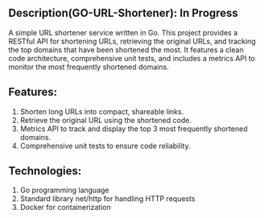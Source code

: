 ## Description(GO-URL-Shortener): In Progress

A simple URL shortener service written in Go. This project provides a RESTful API for shortening URLs, retrieving the original URLs, and tracking the top domains that have been shortened the most. It features a clean code architecture, comprehensive unit tests, and includes a metrics API to monitor the most frequently shortened domains.

## Features:
1. Shorten long URLs into compact, shareable links.
2. Retrieve the original URL using the shortened code.
3. Metrics API to track and display the top 3 most frequently shortened domains.
4. Comprehensive unit tests to ensure code reliability.

## Technologies:
1. Go programming language
2. Standard library net/http for handling HTTP requests
3. Docker for containerization